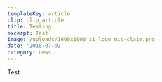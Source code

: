 ```yaml
---
templateKey: article
clip: clip_article
title: Testing
excerpt: Test
image: /uploads/1600x1000_si_logo_mit-claim.png
date: '2018-07-02'
category: news
---
```

Test
